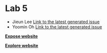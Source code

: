 # Lab 5 
- Jieun Lee [Link to the latest generated issue](https://github.com/JinnnyWinnny/github-actions-for-ci/issues/7)
- Yoomin Oh [Link to the latest generated issue](https://github.com/Yoomin99/github-actions-for-ci/issues/7)

[**Expose website**](https://jinnnywinnny.github.io/Lab5_Starter/expose.html) 

[**Explore website**](https://jinnnywinnny.github.io/Lab5_Starter/explore.html)

